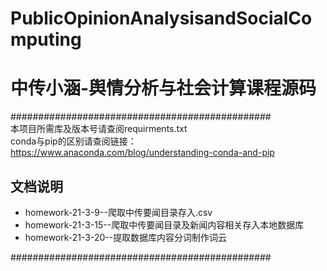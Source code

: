 # PublicOpinionAnalysisandSocialComputing
# 中传小涵-舆情分析与社会计算课程源码

###############################################  
本项目所需库及版本号请查阅requirments.txt  
conda与pip的区别请查阅链接：https://www.anaconda.com/blog/understanding-conda-and-pip  
  
  
  
## 文档说明  
+ homework-21-3-9--爬取中传要闻目录存入.csv  
+ homework-21-3-15--爬取中传要闻目录及新闻内容相关存入本地数据库  
+ homework-21-3-20--提取数据库内容分词制作词云  
  
###############################################  